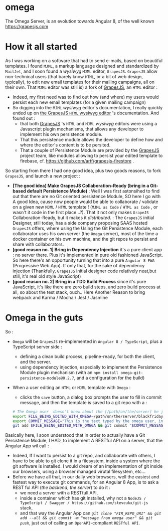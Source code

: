 # omega

The Omega Server, is an evolution towards Angular 8, of the well known https://grapesjs.com

# How it all started

As I was working on a software that had to send e-mails, based on beautiful templates. I found `MJML`, a markup language designed and standardized by `MailJet`, and I soon found a _wysiwyg_ `MJML` editor, `GrapesJS`.
`GrapesJS` allow non-technical users (that barely know `HTML`, or a bit of web design, typically), to edit new email templates for their mailing campaigns, all on their own.
That `MJML` editor was still is) a fork of [GrapesJS](https://grapesjs.com/), an `HTML` editor : 
* Indeed, my first need was to find out how (and where) my users would persist each new email templates (for a given mailing campaign)
* So digging into the `MJML` _wysiwyg_ editor's documentation, I really quickly ended up on [the GrapesJS `HTML` wysiwyg editor](https://grapesjs.com/) 's documentation. And found out : 
  * that both [GrapesJS](https://grapesjs.com/) 's `HTML` and `MJML` _wysiwyg_ editors were using a Javascript plugin mechanisms, that allows any developer to implement his own persistence module. 
  * That this persistence module allows the developer to define how and where the editor's content is to be persited.
  * That a couple of Persistence Module are provided by the [GrapesJS](https://grapesjs.com/) project team, like modules allowing to persist your edited template to firebase, cf. https://github.com/artf/grapesjs-firestore .

So starting from there I had one good idea, plus two goods reasons, to fork `GrapesJS`, and launch a new project :

* **[The good idea] Make GrapesJS Collaboration-Ready (bring in a Git-based default Persistence Module)** : Well I was first astonsihed to find out that there are no Git oriented persistence Module, SO here I go with A good Idea, cause now people would be able to collaborate / validate on a given new `MJML` / `HTML` template ! (`MJML as Code` / `HTML as Code` , or wasn't it code in the first place...?). That it not only makes `GrapeJS` Collaboration-Ready, but it makes it _distributed_. : The `GrapesJS` initial Designer, still today, has a side company proposing SAAS hosted `GrapesJS` offers, where using the Using the Git Persistence Module, each collaborator uses his own server (the `Omega` server), most of the time a docker container on his own machine, and the git repos to persist and share with collaborators.  
* **[good reason no. 1] Bring in Dependency Injection** it's a pure client app : no server there. Plus it's implemented in pure old fashioned JavaScript. So here there's an opportunity turning that into a pure `Angular 8 PWA` (Progressive Web App). If only that, for the sake of dependency injection (Thankfully, `GrapesJS` initial designer code relatively neat,but still, it's real old style JavaScript)
* **[good reason no. 2] Bring in a TDD Build Process** since it's pure JavaScript, it's like there are zero build steps, and zero build process at all, so about the test stack, ouch.. Here Another Reason to bring webpack and Karma / Mocha / Jest / Jasmine


# Omega in the guts

So : 

* `Omega` will be `GrapesJS` re-implemented in `Angular 8 / TypeScript`, plus a TypeScript server side  :
  * defining a clean build process, pipeline-ready, for both the client, and the server.
  * using dependency injection, especially to implement the Persistence Module plugin mechanism (with an `npm install omega-git-persistence-module@0.2.7`, and a configuration for the build)
* When a user editing an `HTML` or `MJML` template with `Omega` : 
  * clicks the `save` button, a dialog box prompts the user to fill in commit message, and then the template is saved to a git repo with a : 
  
  ```bash
  # The Omega user  doesn't know about the [/path/on/the/server] he just sees the file and directory 's tree inside [/path/on/the/server]. Plsu inside [/path/on/the/server] is where the git clone happened.
  export FILE_BEING_EDITED_WITH_OMEGA=/path/on/the/server/blackfriday-champions.mjml
  export COMMIT_MESSAGE="This is the text typed by the omega user, in the dialog box, through his web page, so angular app will fill that one up"
  git add $FILE_BEING_EDITED_WITH_OMEGA && git commit "$COMMIT_MESSAGE" && git push
  ```

Basically here, I soon understood that in order to actually have a Git Persistence Module, I HAD, to implement A RESTful API on a server, that the Angular App wil call :
* Indeed, If I want to persist to a git repo, and collaborate with others, I have to be able to git clone it in a filesystem, inside a system where the git software is installed. I would dream of an implementation of git inside our browsers, using a browser managed virutal filesystem, etc... 
* Before we have all that, in our daily web browsers, well the easiest and fastest way to execute git commands, for an Angular 8 App, is to ask a REST ful API (_the backend_, _the server_) to do it : 
  * we need a server with a RESTfull API, 
  * inside a container which has git installed, why not a `NodeJS / TypeScript / Swagger / https://github.com/steveukx/git-js ` stack, 
  * and that way the Angular App can _`git clone "FIR_REPO_URI" && git add --all && git commit -m "message from omega user" && git push`_, just out of calling an `OpenAPI`-compliant `RESTful API`.

